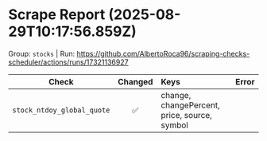 # Scrape Report (2025-08-29T10:17:56.859Z)

Group: `stocks`  |  Run: https://github.com/AlbertoRoca96/scraping-checks-scheduler/actions/runs/17321136927

| Check | Changed | Keys | Error |
|---|:---:|:--|:--|
| `stock_ntdoy_global_quote` | ✅ | change, changePercent, price, source, symbol |  |
